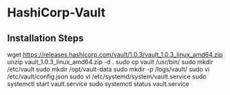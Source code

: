 # HashiCorp-Vault
## Installation Steps
wget https://releases.hashicorp.com/vault/1.0.3/vault_1.0.3_linux_amd64.zip
unzip vault_1.0.3_linux_amd64.zip -d .
sudo cp vault /usr/bin/
sudo mkdir /etc/vault
sudo mkdir /opt/vault-data
sudo mkdir -p /logs/vault/
sudo vi /etc/vault/config.json
sudo vi /etc/systemd/system/vault.service
sudo systemctl start vault.service
sudo systemctl status vault.service
